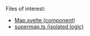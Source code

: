 Files of interest:

- [Map.svelte (component)](https://github.com/danielres/svelte-maplibre-experiments/blob/main/src/lib/components/Map.svelte)
- [supermap.ts (isolated logic)](https://github.com/danielres/svelte-maplibre-experiments/blob/main/src/lib/components/superMap.ts)
